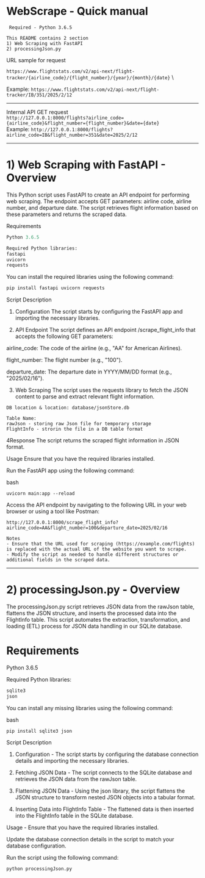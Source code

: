 # WebScrape - Quick manual
```commandline
 Required - Python 3.6.5
```
```commandline
This README contains 2 section
1) Web Scraping with FastAPI
2) processingJson.py
```

URL sample for request

`https://www.flightstats.com/v2/api-next/flight-tracker/{airline_code}/{flight_number}/{year}/{month}/{date}` \

Example: `https://www.flightstats.com/v2/api-next/flight-tracker/IB/351/2025/2/12`

-----------------------------------------------
Internal API GET request \
`http://127.0.0.1:8000/flights?airline_code={airline_code}&flight_number={flight_number}&date={date}` \
Example: `http://127.0.0.1:8000/flights?airline_code=IB&flight_number=351&date=2025/2/12`

---------------------------------------
# 1) Web Scraping with FastAPI - Overview
This Python script uses FastAPI to create an API endpoint for performing web scraping. The endpoint accepts GET parameters: airline code, airline number, and departure date. The script retrieves flight information based on these parameters and returns the scraped data.

Requirements
```python
Python 3.6.5

Required Python libraries:
fastapi
uvicorn
requests
```

You can install the required libraries using the following command:

```bash
pip install fastapi uvicorn requests
````
Script Description
1. Configuration
   The script starts by configuring the FastAPI app and importing the necessary libraries.

2. API Endpoint
   The script defines an API endpoint /scrape_flight_info that accepts the following GET parameters:

airline_code: The code of the airline (e.g., "AA" for American Airlines).

flight_number: The flight number (e.g., "100").

departure_date: The departure date in YYYY/MM/DD format (e.g., "2025/02/16").

3. Web Scraping
   The script uses the requests library to fetch the JSON content to parse and extract relevant flight information.
```commandline
DB location & location: database/jsonStore.db

Table Name:
rawJson - storing raw Json file for temporary storage
FlightInfo - strorin the file in a DB table format
```

4Response
   The script returns the scraped flight information in JSON format.

Usage
Ensure that you have the required libraries installed.

Run the FastAPI app using the following command:

bash
```commandline
uvicorn main:app --reload
```
Access the API endpoint by navigating to the following URL in your web browser or using a tool like Postman:

```commandline
http://127.0.0.1:8000/scrape_flight_info?airline_code=AA&flight_number=100&departure_date=2025/02/16
```

```commandline
Notes
- Ensure that the URL used for scraping (https://example.com/flights) is replaced with the actual URL of the website you want to scrape.
- Modify the script as needed to handle different structures or additional fields in the scraped data.
```



------

# 2) processingJson.py - Overview
The processingJson.py script retrieves JSON data from the rawJson table, flattens the JSON structure, and inserts the processed data into the FlightInfo table. This script automates the extraction, transformation, and loading (ETL) process for JSON data handling in our SQLite database.

# Requirements
Python 3.6.5

Required Python libraries:
```python
sqlite3
json
```


You can install any missing libraries using the following command:

bash
```commandline
pip install sqlite3 json
```
Script Description
1. Configuration -
   The script starts by configuring the database connection details and importing the necessary libraries.

2. Fetching JSON Data - 
   The script connects to the SQLite database and retrieves the JSON data from the rawJson table.

3. Flattening JSON Data - 
   Using the json library, the script flattens the JSON structure to transform nested JSON objects into a tabular format.

4. Inserting Data into FlightInfo Table - 
   The flattened data is then inserted into the FlightInfo table in the SQLite database.

Usage - 
Ensure that you have the required libraries installed.

Update the database connection details in the script to match your database configuration.


Run the script using the following command:
```commandline
python processingJson.py
```
